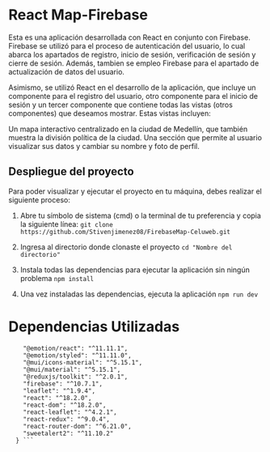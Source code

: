 
# React Map-Firebase     

Esta es una aplicación desarrollada con React en conjunto con Firebase. Firebase se utilizó para el proceso de autenticación del usuario, lo cual abarca los apartados de registro, inicio de sesión, verificación de sesión y cierre de sesión. Además, tambien se empleo Firebase para el apartado de actualización de datos del usuario.

Asimismo, se utilizó React en el desarrollo de la aplicación, que incluye un componente para el registro del usuario, otro componente para el inicio de sesión y un tercer componente que contiene todas las vistas (otros componentes) que deseamos mostrar. Estas vistas incluyen:

Un mapa interactivo centralizado en la ciudad de Medellín, que también muestra la división política de la ciudad.
Una sección que permite al usuario visualizar sus datos y cambiar su nombre y foto de perfil.

## Despliegue del proyecto 

Para poder visualizar y ejecutar el proyecto en tu máquina, debes realizar el siguiente proceso: 

1. Abre tu símbolo de sistema (cmd) o la terminal de tu preferencia y copia la siguiente línea:
   ```git clone https://github.com/Stivenjimenez08/FirebaseMap-Celuweb.git ```
   
2. Ingresa al directorio donde clonaste el proyecto
   ``` cd "Nombre del directorio" ```

3. Instala todas las dependencias para ejecutar la aplicación sin ningún problema
   ```npm install```

4. Una vez instaladas las dependencias, ejecuta la aplicación
   ```npm run dev```

# Dependencias Utilizadas

``` "dependencies": {
    "@emotion/react": "^11.11.1",
    "@emotion/styled": "^11.11.0",
    "@mui/icons-material": "^5.15.1",
    "@mui/material": "^5.15.1",
    "@reduxjs/toolkit": "^2.0.1",
    "firebase": "^10.7.1",
    "leaflet": "^1.9.4",
    "react": "^18.2.0",
    "react-dom": "^18.2.0",
    "react-leaflet": "^4.2.1",
    "react-redux": "^9.0.4",
    "react-router-dom": "^6.21.0",
    "sweetalert2": "^11.10.2"
  } ```
